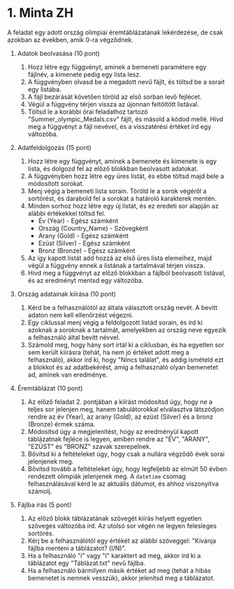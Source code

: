 
# 1. Minta ZH
A feladat egy adott ország olimpiai éremtáblázatának lekérdezése, de csak azokban az években, amik 0-ra végződnek.

1. Adatok beolvasása (10 pont)
	1. Hozz létre egy függvényt, aminek a bemeneti paramétere egy fájlnév, a kimenete pedig egy lista lesz.
	2. A függvényben olvasd be a megadott nevű fájlt, és töltsd be a sorait egy listába.
	3. A fájl bezárását követően töröld az első sorban levő fejlécet.
	4. Végül a függvény térjen vissza az újonnan feltöltött listával.
	5. Töltsd le a korábbi órai feladathoz tartozó "Summer_olympic_Medals.csv" fájlt, és másold a kódod mellé. Hívd meg a függvényt a fájl nevével, és a visszatérési értéket írd egy változóba. 

2. Adatfeldolgozás (15 pont)
	1. Hozz létre egy függvényt, aminek a bemenete és kimenete is egy lista, és dolgozd fel az előző blokkban beolvasott adatokat.
	2. A függvényben hozz létre egy üres listát, és ebbe töltsd majd bele a módosított sorokat.
	3. Menj végig a bemeneti lista sorain. Töröld le a sorok végéről a sortörést, és darabold fel a sorokat a határoló karakterek mentén.
	4. Minden sorhoz hozz létre egy új listát, és ez eredeti sor alapján az alábbi értékekkel töltsd fel.
		* Év (Year) - Egész számként
		* Ország (Country_Name) - Szövegként
		* Arany (Gold) - Egész számként
 		* Ezüst (Silver) - Egész számként
 		* Bronz (Bronze) - Egész számként
	5. Az így kapott listát add hozzá az első üres lista elemeihez, majd végül a függvény ennek a listának a tartalmával térjen vissza.
	6. Hívd meg a függvényt az előző blokkban a fájlból beolvasott listával, és az eredményt mentsd egy változóba. 

3. Ország adatainak kiírása (10 pont)
	1. Kérd be a felhasználótól az általa választott ország nevét. A bevitt adaton nem kell ellenőrzést végezni.
	2. Egy ciklussal menj végig a feldolgozott listád sorain, és írd ki azoknak a soroknak a tartalmát, amelyekben az ország neve egyezik a felhasználó által bevitt névvel.
	3. Számold meg, hogy hány sort írtál ki a ciklusban, és ha egyetlen sor sem került kiírásra (tehát, ha nem jó értéket adott meg a felhasználó), akkor írd ki, hogy "Nincs találat", és addig ismételd ezt a blokkot és az adatbekérést, amíg a felhasználó olyan bemenetet ad, aminek van eredménye.

4. Éremtáblázat (10 pont)
	1. Az előző feladat 2. pontjában a kiírást módosítsd úgy, hogy ne a teljes sor jelenjen meg, hanem tabulátorokkal elválasztva látszódjon rendre az év (Year), az arany (Gold), az ezüst (Silver) és a bronz (Bronze) érmek száma.
	2. Módosítsd úgy a megjelenítést, hogy az eredményül kapott táblázatnak fejléce is legyen, amiben rendre az "ÉV", "ARANY", "EZÜST" és "BRONZ" szavak szerepelnek.
	3. Bővítsd ki a feltételeket úgy, hogy csak a nullára végződő évek sorai jelenjenek meg.
    4. Bővítsd tovább a feltételeket úgy, hogy legfeljebb az elmúlt 50 évben rendezett olimpiák jelenjenek meg. A `datetime` csomag felhasználásával kérd le az aktuális dátumot, és ahhoz viszonyítva számolj.

5. Fájlba írás (5 pont)
	1. Az előző blokk táblázatának szövegét kiírás helyett egyetlen szöveges változóba írd. Az utolsó sor végén ne legyen felesleges sortörés.
	2. Kérj be a felhasználótól egy értékét az alábbi szöveggel: "Kívánja fájlba menteni a táblázatot? (I/N)".
	3. Ha a felhasználó "i" vagy "I" karaktert ad meg, akkor írd ki a táblázatot egy "Táblázat.txt" nevű fájlba.
	4. Ha a felhasználó bármilyen másik értéket ad meg (tehát a hibás bemenetet is nemnek vesszük), akkor jelenítsd meg a táblázatot.